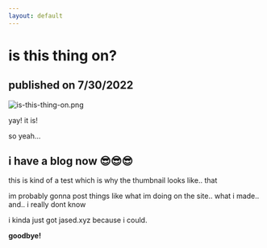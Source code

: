 ```yaml
---
layout: default
---
```


# is this thing on?

## published on 7/30/2022

![is-this-thing-on.png](http://jased.xyz/blog/is-this-thing-on/is-this-thing-on.png)

yay! it is!

so yeah...

## i have a blog now 😎😎😎

this is kind of a test which is why the thumbnail looks like.. that

im probably gonna post things like what im doing on the site.. what i made.. and.. i really dont know

i kinda just got jased.xyz because i could.

**goodbye!**